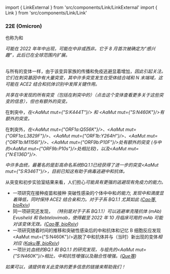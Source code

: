 import { LinkExternal } from 'src/components/Link/LinkExternal'
import { Link } from 'src/components/Link/Link'




<MdxContent filepath="VoCHeader.md'" />

### 22E (Omicron)
也称为<Lin name="BQ.1" />和<Who name="Omicron" />

<MdxContent filepath="OmicronHeader.md'" />

<Var name="22E (Omicron)"/> 可能在 2022 年年中出现，可能在中非或西非。它于 8 月首次被确定为“感兴趣”，此后已在全球范围内扩展。
<br/><br/>

与所有的<Who name="Omicron" />变体一样，由于该变异家族的传播和免疫逃避显着增加，<Var name="22E (Omicron)" prefix=""/>因此引起关注。它们在刺突基因中有大量突变，其中许多突变发生在受体结合域和 N 末端域，这可能在 ACE2 结合和抗体识别中发挥关键作用。
<br/>

<Var name="22E (Omicron)" prefix=""/>共享在<Var name="22B (Omicron)" prefix=""/>中发现的所有突变（包括在刺突中的）（点击这个变体查看更多关于这些突变的信息），但也有额外的突变。
<br/>

在刺突中，<Var name="22E (Omicron)" prefix=""/>在<AaMut mut={"S:K444T"}/> 和 <AaMut mut={"S:N460K"}/>有额外的突变。

在刺突外，<Var name="22E (Omicron)" prefix=""/>在<AaMut mut={"ORF1a:Q556K"}/>、<AaMut mut={"ORF1a:L3829F"}/>、<AaMut mut={"ORF1b:Y264H"}/>、<AaMut mut={"ORF1b:M1156I"}/>、<AaMut mut={"ORF9b:P10F"}/>处有额外的突变 (与<Var name="22B (Omicron)" prefix=""/>中的<AaMut mut={"ORF9b:P10s"}/>处相比较)，以及<AaMut mut={"N:E136D"}/>. 
<br />

<Var name="22E (Omicron)" prefix=""/>中许多血统，最著名的是彭高命名系统BQ.1.1已经获得了进一步的突变<AaMut mut={"S:R346T"}/>，目前已知这有助于病毒逃避中和抗体。

从突变和初步实验室结果来看，人们担心<Var name="22E (Omicron)" prefix=""/>可能具有更强的逃避现有免疫力的能力。
- 一项研究在接种疫苗和接种 <Who name="Omicron" /> 突破性感染的个体中中和<Var name="22E (Omicron)" prefix=""/>的能力, 发现中和滴度显着降低，同时保持 ACE2 结合亲和力。对于子系 BQ.1.1 尤其如此 ([Cao等, bioRxiv](https://www.biorxiv.org/content/10.1101/2022.09.15.507787v3))
- 同一项研究还发现，<Var name="22E (Omicron)" prefix=""/> （特别是对于子系 BQ.1.1）可以逃避单克隆抗体 (mAb) Evusheld 和 Bebtelovimab，使得截至 2022 年 10 月临床可用的 mAb 可能对该变体无效。([Cao等, bioRxiv](https://www.biorxiv.org/content/10.1101/2022.09.15.507787v3))
- 一项研究随着时间的推移和突破性感染后的中和抗体和记忆 B 细胞反应发现<AaMut mut={"S:N460K"}/>逃脱了中和抗体并与（当时）新出现的变体<Var name="22E (Omicron)" prefix=""/>相对应 ([Kaku等, bioRxiv](https://www.biorxiv.org/content/10.1101/2022.09.21.508922v1.full))
- 一项针对<Var name="22E (Omicron)" prefix=""/>血统的BQ.1 和 BQ.1.1 的研究发现，与祖先<Var name="22B (Omicron)" prefix=""/>的<AaMut mut={"S:N460K"}/>相比，中和抗性增强以及融合性增强。([Que等](https://www.biorxiv.org/content/10.1101/2022.10.19.512891v1.full.pdf))


_如果可以，请提供有关此变体的更多信息的链接来帮助我们！_






